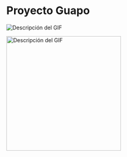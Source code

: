 # Proyecto Guapo

![Descripción del GIF](src/assets/demo_app.gif)

<img src="src/assets/demo_app.gif" alt="Descripción del GIF" width="300" />


